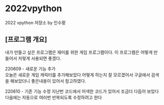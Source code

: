 # 2022vpython
2022 vpython 저장소 by 인수황
## [프로그램 개요]
내가 만들고 싶은 프로그램은 재미를 위한 게임 프로그램이다. 이 프로그램은 어떻게 만들어서 저렇게 사용되면 좋겠다. 


220609 - 새로운 기능 추가  
오늘은 새로운 게임 캐릭터를 추가해보았다
어떻게 하는지 잘 모르겠어서 구글에서 검색을 해보았더니 좋은내용이 있어서 참고하였다.


220610 - 기존 기능 수정
지난번 코드에서 어색한 코드가 있어서 조금더 다듬어 보았다
다음에는 자동으로 여러번 반복되도록 수정하려고 한다
